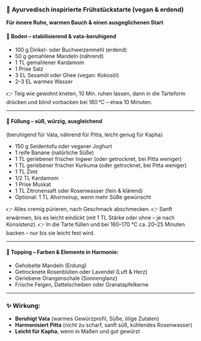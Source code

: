 ### 🪷 **Ayurvedisch inspirierte Frühstückstarte (vegan & erdend)**

**Für innere Ruhe, warmen Bauch & einen ausgeglichenen Start**

#### 🌾 Boden – stabilisierend & vata-beruhigend

* 100 g Dinkel- oder Buchweizenmehl (erdend)
* 50 g gemahlene Mandeln (nährend)
* 1 TL gemahlener Kardamom
* 1 Prise Salz
* 3 EL Sesamöl oder Ghee (vegan: Kokosöl)
* 2–3 EL warmes Wasser

👉 Teig wie gewohnt kneten, 10 Min. ruhen lassen, dann in die Tarteform drücken und blind vorbacken bei 180 °C – etwa 10 Minuten.

---

#### 🌼 Füllung – süß, würzig, ausgleichend

(beruhigend für Vata, nährend für Pitta, leicht genug für Kapha)

* 150 g Seidentofu oder veganer Joghurt
* 1 reife Banane (natürliche Süße)
* 1 TL geriebener frischer Ingwer (oder getrocknet, bei Pitta weniger)
* 1 TL geriebener frischer Kurkuma (oder getrocknet, bei Pitta weniger)
* 1 TL Zimt
* 1/2 TL Kardamom
* 1 Prise Muskat
* 1 TL Zitronensaft oder Rosenwasser (fein & klärend)
* Optional: 1 TL Ahornsirup, wenn mehr Süße gewünscht

👉 Alles cremig pürieren, nach Geschmack abschmecken.
👉 Sanft erwärmen, bis es leicht eindickt (mit 1 TL Stärke oder ohne – je nach Konsistenz).
👉 In die Tarte füllen und bei 160–170 °C ca. 20–25 Minuten backen – nur bis sie leicht fest wird.

---

#### 🌸 Topping – Farben & Elemente in Harmonie:

* Gehobelte Mandeln (Erdung)
* Getrocknete Rosenblüten oder Lavendel (Luft & Herz)
* Geriebene Orangenschale (Sonnenglanz)
* Frische Feigen, Dattelscheiben oder Granatapfelkerne

---

### ✨ Wirkung:

* **Beruhigt Vata** (warmes Gewürzprofil, Süße, ölige Zutaten)
* **Harmonisiert Pitta** (nicht zu scharf, sanft süß, kühlendes Rosenwasser)
* **Leicht für Kapha**, wenn in Maßen und gut gewürzt

